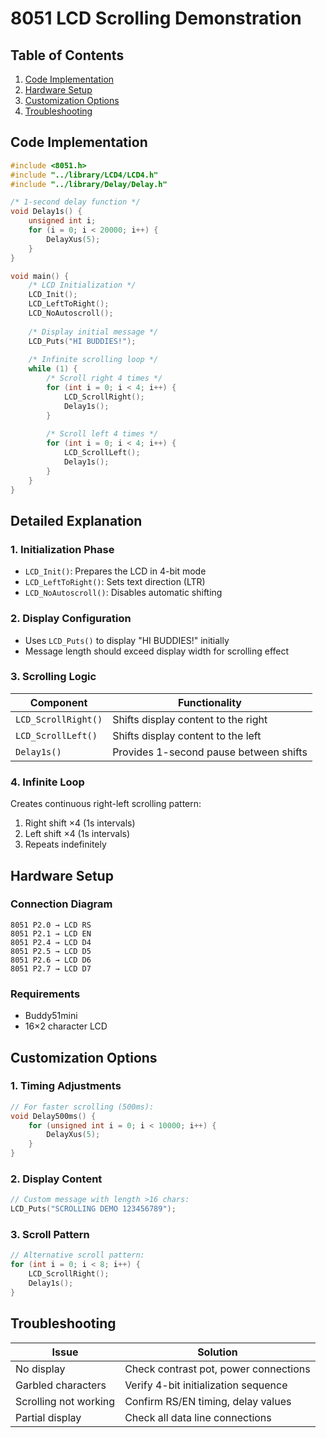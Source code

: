


# 8051 LCD Scrolling Demonstration

## Table of Contents
1. [Code Implementation](#code-implementation)
2. [Hardware Setup](#hardware-setup)
3. [Customization Options](#customization-options)
4. [Troubleshooting](#troubleshooting)

## Code Implementation

```c
#include <8051.h> 
#include "../library/LCD4/LCD4.h"
#include "../library/Delay/Delay.h"

/* 1-second delay function */
void Delay1s() {
    unsigned int i;
    for (i = 0; i < 20000; i++) {
        DelayXus(5);
    }
}

void main() {
    /* LCD Initialization */
    LCD_Init();
    LCD_LeftToRight();
    LCD_NoAutoscroll();
    
    /* Display initial message */
    LCD_Puts("HI BUDDIES!");
    
    /* Infinite scrolling loop */
    while (1) {
        /* Scroll right 4 times */
        for (int i = 0; i < 4; i++) {
            LCD_ScrollRight();
            Delay1s();
        }
        
        /* Scroll left 4 times */
        for (int i = 0; i < 4; i++) {
            LCD_ScrollLeft();
            Delay1s();
        }
    }
}
```

## Detailed Explanation

### 1. Initialization Phase
- `LCD_Init()`: Prepares the LCD in 4-bit mode
- `LCD_LeftToRight()`: Sets text direction (LTR)
- `LCD_NoAutoscroll()`: Disables automatic shifting

### 2. Display Configuration
- Uses `LCD_Puts()` to display "HI BUDDIES!" initially
- Message length should exceed display width for scrolling effect

### 3. Scrolling Logic
| Component          | Functionality                          |
|--------------------|----------------------------------------|
| `LCD_ScrollRight()`| Shifts display content to the right    |
| `LCD_ScrollLeft()` | Shifts display content to the left     |
| `Delay1s()`        | Provides 1-second pause between shifts |

### 4. Infinite Loop
Creates continuous right-left scrolling pattern:
1. Right shift ×4 (1s intervals)
2. Left shift ×4 (1s intervals)
3. Repeats indefinitely

## Hardware Setup

### Connection Diagram
```
8051 P2.0 → LCD RS
8051 P2.1 → LCD EN
8051 P2.4 → LCD D4
8051 P2.5 → LCD D5
8051 P2.6 → LCD D6
8051 P2.7 → LCD D7
```

### Requirements
- Buddy51mini
- 16×2 character LCD 

## Customization Options

### 1. Timing Adjustments
```c
// For faster scrolling (500ms):
void Delay500ms() {
    for (unsigned int i = 0; i < 10000; i++) {
        DelayXus(5);
    }
}
```

### 2. Display Content
```c
// Custom message with length >16 chars:
LCD_Puts("SCROLLING DEMO 123456789");
```

### 3. Scroll Pattern
```c
// Alternative scroll pattern:
for (int i = 0; i < 8; i++) {
    LCD_ScrollRight();
    Delay1s();
}
```

## Troubleshooting

| Issue               | Solution                              |
|---------------------|---------------------------------------|
| No display          | Check contrast pot, power connections |
| Garbled characters  | Verify 4-bit initialization sequence  |
| Scrolling not working | Confirm RS/EN timing, delay values  |
| Partial display     | Check all data line connections       |

